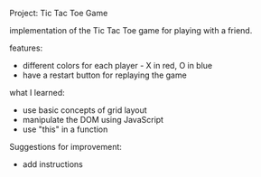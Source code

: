 Project: Tic Tac Toe Game

implementation of the Tic Tac Toe game for playing with a friend.

features:
- different colors for each player - X in red, O in blue
- have a restart button for replaying the game

what I learned:
- use basic concepts of grid layout
- manipulate the DOM using JavaScript
- use "this" in a function 

Suggestions for improvement:
- add instructions 
